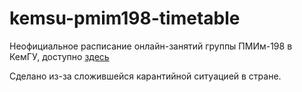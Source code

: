 # kemsu-pmim198-timetable

Неофициальное расписание онлайн-занятий группы ПМИм-198 в КемГУ, доступно [здесь](https://dealenx.github.io/kemsu-pmim-198-timetable/)

Сделано из-за сложившейся карантийной ситуацией в стране. 
